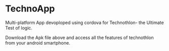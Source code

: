 # TechnoApp
Multi-platform App devoploped using cordova for Technothlon- the Ultimate Test of logic.

Download the Apk file above and access all the features of technothlon from your android smartphone.
